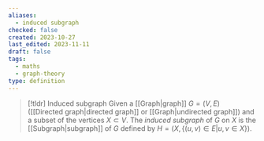 ```yaml
---
aliases:
  - induced subgraph
checked: false
created: 2023-10-27
last_edited: 2023-11-11
draft: false
tags:
  - maths
  - graph-theory
type: definition
---
```

>[!tldr] Induced subgraph
>Given a [[Graph|graph]] $G = (V, E)$ ([[Directed graph|directed graph]] or [[Graph|undirected graph]]) and a subset of the vertices $X \subset V$. The *induced subgraph* of $G$ on $X$ is the [[Subgraph|subgraph]] of $G$ defined by $H = (X, \{(u,v) \in E \vert u,v \in X\})$.
